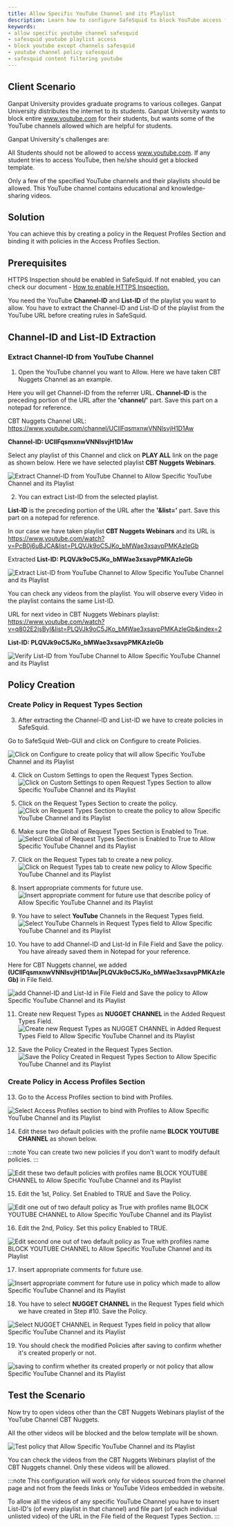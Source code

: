 ```yaml
---
title: Allow Specific YouTube Channel and its Playlist
description: Learn how to configure SafeSquid to block YouTube access for students while allowing specific channels and playlists for educational purposes.
keywords:
- allow specific youtube channel safesquid
- safesquid youtube playlist access
- block youtube except channels safesquid
- youtube channel policy safesquid
- safesquid content filtering youtube
---
```


## Client Scenario
Ganpat University provides graduate programs to various colleges. Ganpat University distributes the internet to its students. Ganpat University wants to block entire www.youtube.com for their students, but wants some of the YouTube channels allowed which are helpful for students.

Ganpat University's challenges are:

All Students should not be allowed to access www.youtube.com. If any student tries to access YouTube, then he/she should get a blocked template.

Only a few of the specified YouTube channels and their playlists should be allowed. This YouTube channel contains educational and knowledge-sharing videos.

## Solution
You can achieve this by creating a policy in the Request Profiles Section and binding it with policies in the Access Profiles Section.

## Prerequisites
HTTPS Inspection should be enabled in SafeSquid. If not enabled, you can check our document - [How to enable HTTPS Inspection.](/docs/07-SSL%20Inspection/Setup%20SSL%20Inspection.md)

You need the YouTube **Channel-ID** and **List-ID** of the playlist you want to allow. You have to extract the Channel-ID and List-ID of the playlist from the YouTube URL before creating rules in SafeSquid.

## Channel-ID and List-ID Extraction
### Extract Channel-ID from YouTube Channel

1. Open the YouTube channel you want to Allow. Here we have taken CBT Nuggets Channel as an example.

Here you will get Channel-ID from the referrer URL. **Channel-ID** is the preceding portion of the URL after the **'channel/'** part. Save this part on a notepad for reference.

CBT Nuggets Channel URL: https://www.youtube.com/channel/UClIFqsmxnwVNNlsvjH1D1Aw

**Channel-ID: UClIFqsmxnwVNNlsvjH1D1Aw**

Select any playlist of this Channel and click on **PLAY ALL** link on the page as shown below. Here we have selected playlist **CBT Nuggets Webinars**.

![Extract Channel-ID from YouTube Channel to Allow Specific YouTube Channel and its Playlist](/img/How_To/Allow_Specific_YouTube_Channel_and_its_Playlist/image1.webp)

2. You can extract List-ID from the selected playlist.

**List-ID** is the preceding portion of the URL after the **'&list='** part. Save this part on a notepad for reference.

In our case we have taken playlist **CBT Nuggets Webinars** and its URL is https://www.youtube.com/watch?v=PcB0j6uBJCA&list=PLQVJk9oC5JKo_bMWae3xsavpPMKAzIeGb

Extracted **List-ID: PLQVJk9oC5JKo_bMWae3xsavpPMKAzIeGb**

![Extract List-ID from YouTube Channel to Allow Specific YouTube Channel and its Playlist](/img/How_To/Allow_Specific_YouTube_Channel_and_its_Playlist/image2.webp)

You can check any videos from the playlist. You will observe every Video in the playlist contains the same List-ID.

URL for next video in CBT Nuggets Webinars playlist: https://www.youtube.com/watch?v=q802E2jsByI&list=PLQVJk9oC5JKo_bMWae3xsavpPMKAzIeGb&index=2

**List-ID: PLQVJk9oC5JKo_bMWae3xsavpPMKAzIeGb**

![Verify List-ID from YouTube Channel to Allow Specific YouTube Channel and its Playlist](/img/How_To/Allow_Specific_YouTube_Channel_and_its_Playlist/image3.webp)

## Policy Creation
### Create Policy in Request Types Section

3. After extracting the Channel-ID and List-ID we have to create policies in SafeSquid.

Go to SafeSquid Web-GUI and click on Configure to create Policies.

![Click on Configure to create policy that will allow Specific YouTube Channel and its Playlist](/img/How_To/Allow_Specific_YouTube_Channel_and_its_Playlist/image4.webp)

4. Click on Custom Settings to open the Request Types Section.
![Click on Custom Settings to open Request Types Section to allow Specific YouTube Channel and its Playlist](/img/How_To/Allow_Specific_YouTube_Channel_and_its_Playlist/image5.webp)

5. Click on the Request Types Section to create the policy.
![Click on Request Types Section to create the policy to allow Specific YouTube Channel and its Playlist](/img/How_To/Allow_Specific_YouTube_Channel_and_its_Playlist/image6.webp)

6. Make sure the Global of Request Types Section is Enabled to True.
![Select Global of Request Types Section is Enabled to True to Allow Specific YouTube Channel and its Playlist](/img/How_To/Allow_Specific_YouTube_Channel_and_its_Playlist/image7.webp)

7. Click on the Request Types tab to create a new policy.
![Click on Request Types tab to create new policy to Allow Specific YouTube Channel and its Playlist](/img/How_To/Allow_Specific_YouTube_Channel_and_its_Playlist/image8.webp)

8. Insert appropriate comments for future use.
![Insert appropriate comment for future use that describe policy of Allow Specific YouTube Channel and its Playlist](/img/How_To/Allow_Specific_YouTube_Channel_and_its_Playlist/image9.webp)

9. You have to select **YouTube** Channels in the Request Types field.
![Select YouTube Channels in Request Types field to Allow Specific YouTube Channel and its Playlist](/img/How_To/Allow_Specific_YouTube_Channel_and_its_Playlist/image10.webp)

10. You have to add Channel-ID and List-Id in File Field and Save the policy. You have already saved them in Notepad for your reference.

Here for CBT Nuggets channel, we added **(UClIFqsmxnwVNNlsvjH1D1Aw|PLQVJk9oC5JKo_bMWae3xsavpPMKAzIeGb)** in File field.

![add Channel-ID and List-Id in File Field and Save the policy to Allow Specific YouTube Channel and its Playlist](/img/How_To/Allow_Specific_YouTube_Channel_and_its_Playlist/image11.webp)

11. Create new Request Types as **NUGGET CHANNEL** in the Added Request Types Field.
![Create new Request Types as NUGGET CHANNEL in Added Request Types Field to Allow Specific YouTube Channel and its Playlist](/img/How_To/Allow_Specific_YouTube_Channel_and_its_Playlist/image12.webp)

12. Save the Policy Created in the Request Types Section.
![Save the Policy Created in Request Types Section to Allow Specific YouTube Channel and its Playlist](/img/How_To/Allow_Specific_YouTube_Channel_and_its_Playlist/image13.webp)

### Create Policy in Access Profiles Section
13. Go to the Access Profiles section to bind with Profiles.

![Select Access Profiles section to bind with Profiles to Allow Specific YouTube Channel and its Playlist](/img/How_To/Allow_Specific_YouTube_Channel_and_its_Playlist/image14.webp)

14. Edit these two default policies with the profile name **BLOCK YOUTUBE CHANNEL** as shown below.

:::note
You can create two new policies if you don't want to modify default policies.
:::

![Edit these two default policies with profiles name BLOCK YOUTUBE CHANNEL to Allow Specific YouTube Channel and its Playlist](/img/How_To/Allow_Specific_YouTube_Channel_and_its_Playlist/image15.webp)

15. Edit the 1st, Policy. Set Enabled to TRUE and Save the Policy.

![Edit one out of two default policy as True with profiles name BLOCK YOUTUBE CHANNEL to Allow Specific YouTube Channel and its Playlist](/img/How_To/Allow_Specific_YouTube_Channel_and_its_Playlist/image16.webp)

16. Edit the 2nd, Policy. Set this policy Enabled to TRUE.

![Edit second one out of two default policy as True with profiles name BLOCK YOUTUBE CHANNEL to Allow Specific YouTube Channel and its Playlist](/img/How_To/Allow_Specific_YouTube_Channel_and_its_Playlist/image17.webp)

17. Insert appropriate comments for future use.

![Insert appropriate comment for future use in policy which made to allow Specific YouTube Channel and its Playlist](/img/How_To/Allow_Specific_YouTube_Channel_and_its_Playlist/image18.webp)

18. You have to select **NUGGET CHANNEL** in the Request Types field which we have created in Step #10. Save the Policy.

![Select NUGGET CHANNEL in Request Types field in policy that allow Specific YouTube Channel and its Playlist](/img/How_To/Allow_Specific_YouTube_Channel_and_its_Playlist/image19.webp)

19. You should check the modified Policies after saving to confirm whether it's created properly or not.

![saving to confirm whether its created properly or not policy that allow Specific YouTube Channel and its Playlist](/img/How_To/Allow_Specific_YouTube_Channel_and_its_Playlist/image20.webp)

## Test the Scenario
Now try to open videos other than the CBT Nuggets Webinars playlist of the YouTube Channel CBT Nuggets.

All the other videos will be blocked and the below template will be shown.

![Test policy that Allow Specific YouTube Channel and its Playlist](/img/How_To/Allow_Specific_YouTube_Channel_and_its_Playlist/image21.webp)

You can check the videos from the CBT Nuggets Webinars playlist of the CBT Nuggets channel. Only these videos will be allowed.

:::note
This configuration will work only for videos sourced from the channel page and not from the feeds links or YouTube Videos embedded in website.

To allow all the videos of any specific YouTube Channel you have to insert List-ID's (of every playlist in that channel) and file part (of each individual unlisted video) of the URL in the File field of the Request Types Section.
:::